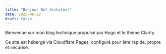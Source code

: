 ```yaml
---
title: "Bonjour Net Architect"
date: 2025-06-22
draft: false
---
```


Bienvenue sur mon blog technique propulsé par Hugo et le thème Clarity.

Ce site est hébergé via Cloudflare Pages, configuré pour être rapide, propre et sécurisé.
